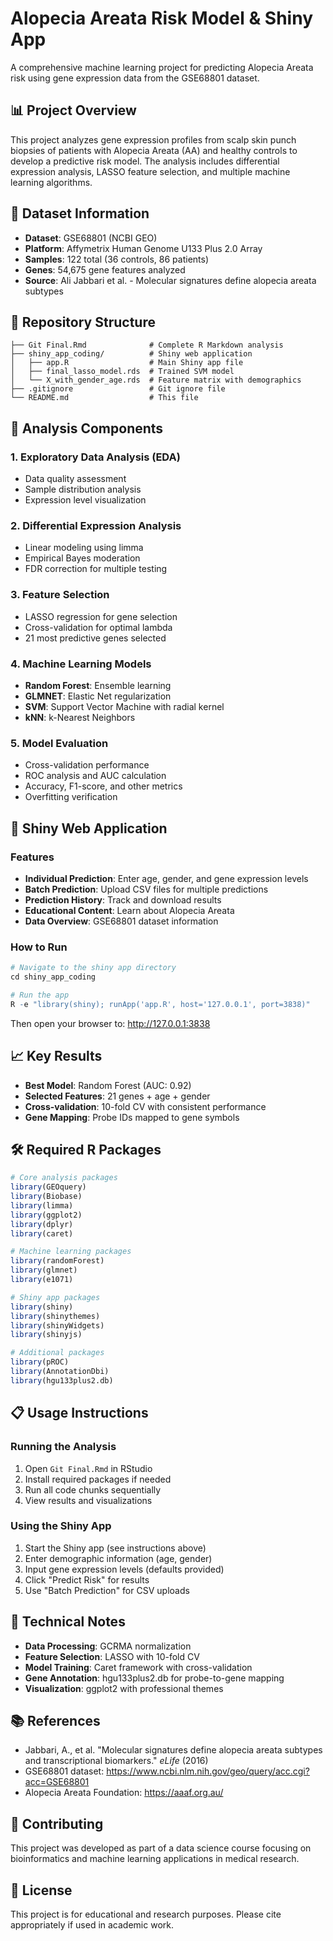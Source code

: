 # Alopecia Areata Risk Model & Shiny App

A comprehensive machine learning project for predicting Alopecia Areata risk using gene expression data from the GSE68801 dataset.

## 📊 Project Overview

This project analyzes gene expression profiles from scalp skin punch biopsies of patients with Alopecia Areata (AA) and healthy controls to develop a predictive risk model. The analysis includes differential expression analysis, LASSO feature selection, and multiple machine learning algorithms.

## 🧬 Dataset Information

- **Dataset**: GSE68801 (NCBI GEO)
- **Platform**: Affymetrix Human Genome U133 Plus 2.0 Array
- **Samples**: 122 total (36 controls, 86 patients)
- **Genes**: 54,675 gene features analyzed
- **Source**: Ali Jabbari et al. - Molecular signatures define alopecia areata subtypes

## 📁 Repository Structure

```
├── Git Final.Rmd              # Complete R Markdown analysis
├── shiny_app_coding/          # Shiny web application
│   ├── app.R                  # Main Shiny app file
│   ├── final_lasso_model.rds  # Trained SVM model
│   └── X_with_gender_age.rds  # Feature matrix with demographics
├── .gitignore                 # Git ignore file
└── README.md                  # This file
```

## 🔬 Analysis Components

### 1. Exploratory Data Analysis (EDA)
- Data quality assessment
- Sample distribution analysis
- Expression level visualization

### 2. Differential Expression Analysis
- Linear modeling using limma
- Empirical Bayes moderation
- FDR correction for multiple testing

### 3. Feature Selection
- LASSO regression for gene selection
- Cross-validation for optimal lambda
- 21 most predictive genes selected

### 4. Machine Learning Models
- **Random Forest**: Ensemble learning
- **GLMNET**: Elastic Net regularization
- **SVM**: Support Vector Machine with radial kernel
- **kNN**: k-Nearest Neighbors

### 5. Model Evaluation
- Cross-validation performance
- ROC analysis and AUC calculation
- Accuracy, F1-score, and other metrics
- Overfitting verification

## 🚀 Shiny Web Application

### Features
- **Individual Prediction**: Enter age, gender, and gene expression levels
- **Batch Prediction**: Upload CSV files for multiple predictions
- **Prediction History**: Track and download results
- **Educational Content**: Learn about Alopecia Areata
- **Data Overview**: GSE68801 dataset information

### How to Run
```r
# Navigate to the shiny app directory
cd shiny_app_coding

# Run the app
R -e "library(shiny); runApp('app.R', host='127.0.0.1', port=3838)"
```

Then open your browser to: http://127.0.0.1:3838

## 📈 Key Results

- **Best Model**: Random Forest (AUC: 0.92)
- **Selected Features**: 21 genes + age + gender
- **Cross-validation**: 10-fold CV with consistent performance
- **Gene Mapping**: Probe IDs mapped to gene symbols

## 🛠️ Required R Packages

```r
# Core analysis packages
library(GEOquery)
library(Biobase)
library(limma)
library(ggplot2)
library(dplyr)
library(caret)

# Machine learning packages
library(randomForest)
library(glmnet)
library(e1071)

# Shiny app packages
library(shiny)
library(shinythemes)
library(shinyWidgets)
library(shinyjs)

# Additional packages
library(pROC)
library(AnnotationDbi)
library(hgu133plus2.db)
```

## 📋 Usage Instructions

### Running the Analysis
1. Open `Git Final.Rmd` in RStudio
2. Install required packages if needed
3. Run all code chunks sequentially
4. View results and visualizations

### Using the Shiny App
1. Start the Shiny app (see instructions above)
2. Enter demographic information (age, gender)
3. Input gene expression levels (defaults provided)
4. Click "Predict Risk" for results
5. Use "Batch Prediction" for CSV uploads

## 🔧 Technical Notes

- **Data Processing**: GCRMA normalization
- **Feature Selection**: LASSO with 10-fold CV
- **Model Training**: Caret framework with cross-validation
- **Gene Annotation**: hgu133plus2.db for probe-to-gene mapping
- **Visualization**: ggplot2 with professional themes

## 📚 References

- Jabbari, A., et al. "Molecular signatures define alopecia areata subtypes and transcriptional biomarkers." *eLife* (2016)
- GSE68801 dataset: https://www.ncbi.nlm.nih.gov/geo/query/acc.cgi?acc=GSE68801
- Alopecia Areata Foundation: https://aaaf.org.au/

## 👥 Contributing

This project was developed as part of a data science course focusing on bioinformatics and machine learning applications in medical research.

## 📄 License

This project is for educational and research purposes. Please cite appropriately if used in academic work.
